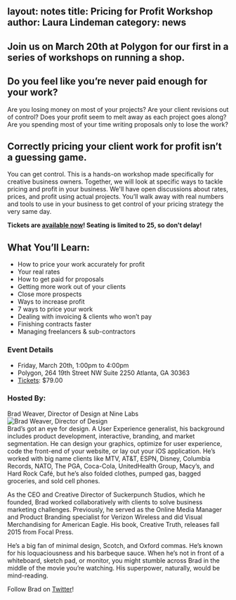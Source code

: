 layout: notes
title: Pricing for Profit Workshop
author: Laura Lindeman
category: news
---
Join us on March 20th at Polygon for our first in a series of workshops on running a shop.
----
## Do you feel like you’re never paid enough for your work? 
Are you losing money on most of your projects? Are your client revisions out of control? Does your profit seem to melt away as each project goes along? Are you spending most of your time writing proposals only to lose the work?

## Correctly pricing your client work for profit isn’t a guessing game. 
You can get control. This is a hands-on workshop made specifically for creative business owners. Together, we will look at specific ways to tackle pricing and profit in your business. We'll have open discussions about rates, prices, and profit using actual projects. You’ll walk away with real numbers and tools to use in your business to get control of your pricing strategy the very same day.

**Tickets are [available now](http://www.eventbrite.com/e/pricing-for-profit-tickets-15853555411?aff=eac2)! Seating is limited to 25, so don't delay!**

## What You’ll Learn:
- How to price your work accurately for profit
- Your real rates
- How to get paid for proposals
- Getting more work out of your clients
- Close more prospects
- Ways to increase profit
- 7 ways to price your work
- Dealing with invoicing & clients who won’t pay
- Finishing contracts faster
- Managing freelancers & sub-contractors

### Event Details
- Friday, March 20th, 1:00pm to 4:00pm
- Polygon, 264 19th Street NW Suite 2250 Atlanta, GA 30363
- [Tickets](http://www.eventbrite.com/e/pricing-for-profit-tickets-15853555411?aff=eac2): $79.00

### Hosted By:
Brad Weaver, Director of Design at Nine Labs  
![Brad Weaver, Director of Design](https://ninelabs.com/img/people/brad-weaver.jpg)  
Brad’s got an eye for design. A User Experience generalist, his background includes product development, interactive, branding, and market segmentation. He can design your graphics, optimize for user experience, code the front-end of your website, or lay out your iOS application. He’s worked with big name clients like MTV, AT&T, ESPN, Disney, Columbia Records, NATO, The PGA, Coca-Cola, UnitedHealth Group, Macy’s, and Hard Rock Café, but he’s also folded clothes, pumped gas, bagged groceries, and sold cell phones.

As the CEO and Creative Director of Suckerpunch Studios, which he founded, Brad worked collaboratively with clients to solve business marketing challenges. Previously, he served as the Online Media Manager and Product Branding specialist for Verizon Wireless and did Visual Merchandising for American Eagle. His book, Creative Truth, releases fall 2015 from Focal Press. 

He’s a big fan of minimal design, Scotch, and Oxford commas. He’s known for his loquaciousness and his barbeque sauce. When he’s not in front of a whiteboard, sketch pad, or monitor, you might stumble across Brad in the middle of the movie you’re watching. His superpower, naturally, would be mind-reading.

Follow Brad on [Twitter](https://twitter.com/sbradweaver)!